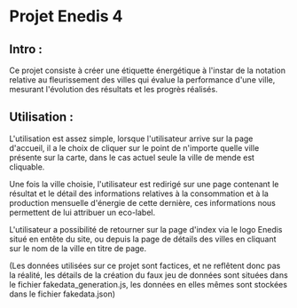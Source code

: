 <h1>Projet Enedis 4</h1>

<h2>Intro :</h2>
<p>Ce projet consiste à créer une étiquette énergétique à l'instar de la notation relative au fleurissement des villes qui évalue la performance d'une ville, mesurant l'évolution des résultats et les progrès réalisés.</p>

<h2>Utilisation :</h2>
<p>L'utilisation est assez simple, lorsque l'utilisateur arrive sur la page d'accueil, il a le choix de cliquer sur le point de n'importe quelle ville présente sur la carte, dans le cas actuel seule la ville de mende est cliquable.</p>
<p>Une fois la ville choisie, l'utilisateur est redirigé sur une page contenant le résultat et le détail des informations relatives à la consommation et à la production mensuelle d'énergie de cette dernière, ces informations nous permettent de lui attribuer un eco-label.</p>
<p>L'utilisateur a possibilité de retourner sur la page d'index via le logo Enedis situé en entête du site, ou depuis la page de détails des villes en cliquant sur le nom de la ville en titre de page.</p>

<p>(Les données utilisées sur ce projet sont factices, et ne reflêtent donc pas la réalité, les détails de la création du faux jeu de données sont situées dans le fichier fakedata_generation.js, les données en elles mêmes sont stockées dans le fichier fakedata.json)</p>
